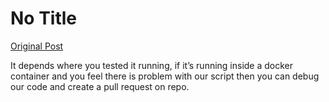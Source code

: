 # No Title

[Original Post](https://discourse.onlinedegree.iitm.ac.in/t/171141/170)

<p>It depends where you tested it running, if it’s running inside a docker container and you feel there is problem with our script then you can debug our code and create a pull request on repo.</p>